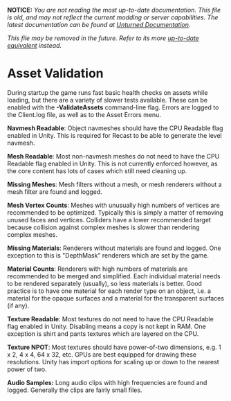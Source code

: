 **NOTICE:** *You are not reading the most up-to-date documentation. This file is old, and may not reflect the current modding or server capabilities. The latest documentation can be found at [Unturned Documentation](https://docs.smartlydressedgames.com/).*

*This file may be removed in the future. Refer to its more [up-to-date equivalent](https://docs.smartlydressedgames.com/en/stable/assets/asset-validation.html) instead.*

Asset Validation
================

During startup the game runs fast basic health checks on assets while loading, but there are a variety of slower tests available. These can be enabled with the __-ValidateAssets__ command-line flag. Errors are logged to the Client.log file, as well as to the Asset Errors menu.

__Navmesh Readable__: Object navmeshes should have the CPU Readable flag enabled in Unity. This is required for Recast to be able to generate the level navmesh.

__Mesh Readable__: Most non-navmesh meshes do not need to have the CPU Readable flag enabled in Unity. This is not currently enforced however, as the core content has lots of cases which still need cleaning up.

__Missing Meshes__: Mesh filters without a mesh, or mesh renderers without a mesh filter are found and logged.

__Mesh Vertex Counts__: Meshes with unusually high numbers of vertices are recommended to be optimized. Typically this is simply a matter of removing unused faces and vertices. Colliders have a lower recommended target because collision against complex meshes is slower than rendering complex meshes.

__Missing Materials__: Renderers without materials are found and logged. One exception to this is "DepthMask" renderers which are set by the game.

__Material Counts__: Renderers with high numbers of materials are recommended to be merged and simplified. Each individual material needs to be rendered separately (usually), so less materials is better. Good practice is to have one material for each render type on an object, i.e. a material for the opaque surfaces and a material for the transparent surfaces (if any).

__Texture Readable__: Most textures do not need to have the CPU Readable flag enabled in Unity. Disabling means a copy is not kept in RAM. One exception is shirt and pants textures which are layered on the CPU.

__Texture NPOT__: Most textures should have power-of-two dimensions, e.g. 1 x 2, 4 x 4, 64 x 32, etc. GPUs are best equipped for drawing these resolutions. Unity has import options for scaling up or down to the nearest power of two.

__Audio Samples:__ Long audio clips with high frequencies are found and logged. Generally the clips are fairly small files.
